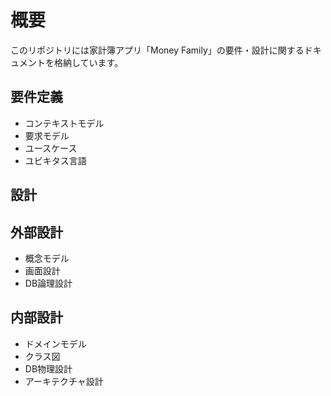 # 概要
このリポジトリには家計簿アプリ「Money Family」の要件・設計に関するドキュメントを格納しています。

## 要件定義
- コンテキストモデル
- 要求モデル
- ユースケース
- ユビキタス言語

## 設計

## 外部設計
- 概念モデル
- 画面設計
- DB論理設計

## 内部設計
- ドメインモデル
- クラス図
- DB物理設計
- アーキテクチャ設計